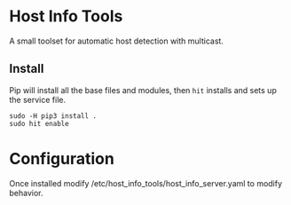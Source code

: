 # Host Info Tools
A small toolset for automatic host detection with multicast.

## Install
Pip will install all the base files and modules, then `hit` installs and sets up the service file.
```
sudo -H pip3 install .
sudo hit enable
```

# Configuration
Once installed modify /etc/host_info_tools/host_info_server.yaml to modify behavior.
